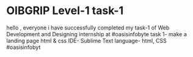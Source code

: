 # OIBGRIP Level-1 task-1
hello , everyone i have successfully completed my task-1 of Web Development and Designing internship at #oasisinfobyte task 1- make a landing page html & css IDE- Sublime Text language- html, CSS #oasisinfobyt
